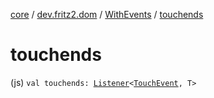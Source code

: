 [core](../../index.md) / [dev.fritz2.dom](../index.md) / [WithEvents](index.md) / [touchends](./touchends.md)

# touchends

(js) `val touchends: `[`Listener`](../-listener/index.md)`<`[`TouchEvent`](https://kotlinlang.org/api/latest/jvm/stdlib/org.w3c.dom/-touch-event/index.html)`, T>`
